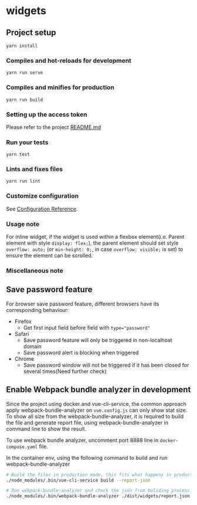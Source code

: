 # widgets

## Project setup
```
yarn install
```

### Compiles and hot-reloads for development
```
yarn run serve
```

### Compiles and minifies for production
```
yarn run build
```

### Setting up the access token

Please refer to the project [README.md](../README.md)

### Run your tests
```
yarn test
```

### Lints and fixes files
```
yarn run lint
```

### Customize configuration
See [Configuration Reference](https://cli.vuejs.org/config/).

### Usage note
For inline widget, if the widget is used within a flexbox element(i.e. Parent element with style `display: flex;`), the parent element should set style `overflow: auto;` (or `min-height: 0;`, in case `overflow: visible;` is set) to ensure the element can be scrolled.

### Miscellaneous note

Save password feature
---
For browser save password feature, different browsers have its corresponding behaviour:
- Firefox
  - Get first input field before field with `type="password"`
- Safari
  - Save password feature will only be triggered in non-localhost domain
  - Save password alert is blocking when triggered
- Chrome
  - Save password window will not be triggered if it has been closed for several times(Need further check)

Enable Webpack bundle analyzer in development
---
Since the project using docker and vue-cli-service, the common approach apply webpack-bundle-analyzer on `vue.config.js` can only show stat size. To show all size from the webpack-bundle-analyzer, it is required to build the file and generate report file, using webpack-bundle-analyzer in command line to show the result.

To use webpack bundle analyzer, uncomment port 8888 line in `docker-compose.yaml` file.

In the container env, using the following command to build and run webpack-bundle-analyzer

```sh
# Build the files in production mode, this fits what happens in production environment
./node_modules/.bin/vue-cli-service build --report-json

# Run webpack-bundle-analyzer and check the json from buliding process. Host param is required as by default it is hosted in 127.0.0.1 which cannot be accessed outside container
./node_modules/.bin/webpack-bundle-analyzer ./dist/widgets/report.json --host 0.0.0.0
```

